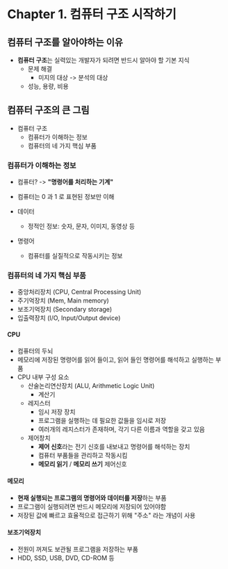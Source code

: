# Chapter 1. 컴퓨터 구조 시작하기

## 컴퓨터 구조를 알아야하는 이유

- **컴퓨터 구조**는 실력있는 개발자가 되려면 반드시 알아야 할 기본 지식
  - 문제 해결
    - 미지의 대상 -> 분석의 대상
  - 성능, 용량, 비용


## 컴퓨터 구조의 큰 그림

- 컴퓨터 구조
  - 컴퓨터가 이해하는 정보
  - 컴퓨터의 네 가지 핵심 부품

### 컴퓨터가 이해하는 정보

- 컴퓨터? -> **"명령어를 처리하는 기계"**
- 컴퓨터는 0 과 1 로 표현된 정보만 이해

- 데이터
  - 정적인 정보: 숫자, 문자, 이미지, 동영상 등
- 명령어
  - 컴퓨터를 실질적으로 작동시키는 정보


### 컴퓨터의 네 가지 핵심 부품

- 중앙처리장치 (CPU, Central Processing Unit)
- 주기억장치 (Mem, Main memory)
- 보조기억장치 (Secondary storage)
- 입출력장치 (I/O, Input/Output device)

#### CPU

- 컴퓨터의 두뇌
- 메모리에 저장된 명령어를 읽어 들이고, 읽어 들인 명령어를 해석하고 실행하는 부품
- CPU 내부 구성 요소
  - 산술논리연산장치 (ALU, Arithmetic Logic Unit)
    - 계산기
  - 레지스터
    - 임시 저장 장치
    - 프로그램을 실행하는 데 필요한 값들을 임시로 저장
    - 여러개의 레지스터가 존재하며, 각기 다른 이름과 역할을 갖고 있음
  - 제어창치
    - **제어 신호**라는 전기 신호를 내보내고 명령어를 해석하는 장치
    - 컴퓨터 부품들을 관리하고 작동시킴
    - **메모리 읽기** / **메모리 쓰기** 제어신호


#### 메모리

- **현재 실행되는 프로그램의 명령어와 데이터를 저장**하는 부품
- 프로그램이 실행되려면 반드시 메모리에 저장되어 있어야함
- 저장된 값에 빠르고 효율적으로 접근하기 위해 "주소" 라는 개념이 사용


#### 보조기억장치

- 전원이 꺼져도 보관될 프로그램을 저장하는 부품
- HDD, SSD, USB, DVD, CD-ROM 등